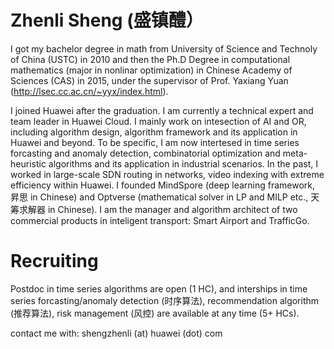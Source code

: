# Zhenli Sheng (盛镇醴）

I got my bachelor degree in math from University of Science and Technoly of China (USTC) in 2010 and then the Ph.D Degree in computational mathematics (major in nonlinar optimization) in Chinese Academy of Sciences (CAS) in 2015, under the supervisor of Prof. Yaxiang Yuan (http://lsec.cc.ac.cn/~yyx/index.html).

I joined Huawei after the graduation. I am currently a technical expert and team leader in Huawei Cloud. I mainly work on intesection of AI and OR, including algorithm design, algorithm framework and its application in Huawei and beyond. To be specific, I am now intertesed in time series forcasting and anomaly detection, combinatorial optimization and meta-heuristic algorithms and its application in industrial scenarios. In the past, I worked in large-scale SDN routing in networks, video indexing with extreme efficiency within Huawei. I founded MindSpore (deep learning framework, 昇思 in Chinese) and Optverse (mathematical solver in LP and MILP etc., 天筹求解器 in Chinese). I am the manager and algorithm architect of two commercial products in inteligent transport: Smart Airport and TrafficGo. 

# Recruiting
Postdoc in time series algorithms are open (1 HC), and interships in time series forcasting/anomaly detection (时序算法), recommendation algorithm (推荐算法), risk management (风控) are available at any time (5+ HCs).

contact me with: shengzhenli (at) huawei (dot) com

